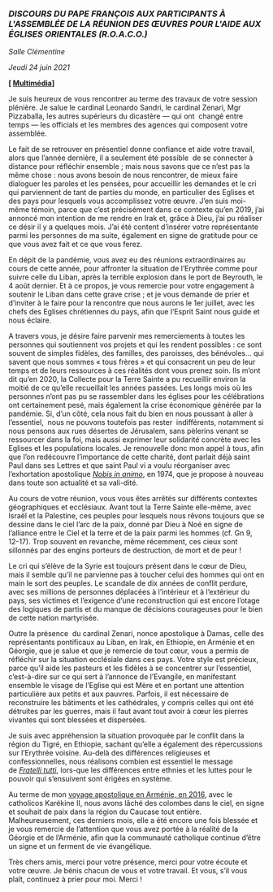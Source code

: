 ### ***DISCOURS DU PAPE FRANÇOIS***  ***AUX PARTICIPANTS À L'ASSEMBLÉE DE LA***  ***RÉUNION DES ŒUVRES POUR L'AIDE AUX ÉGLISES ORIENTALES (R.O.A.C.O.)***

*Salle Clémentine*

*Jeudi 24 juin 2021*

**[ [Multimédia](http://w2.vatican.va/content/francesco/fr/events/event.dir.html/content/vaticanevents/fr/2021/6/24/roaco.html)]**

Je suis heureux de vous rencontrer au terme des travaux de votre session plénière. Je salue le cardinal Leonardo Sandri, le cardinal Zenari, Mgr Pizzaballa, les autres supérieurs du dicastère — qui ont  changé entre temps — les officials et les membres des agences qui composent votre assemblée.

Le fait de se retrouver en présentiel donne confiance et aide votre travail, alors que l’année dernière, il a seulement été possible  de se connecter à distance pour réfléchir ensemble ; mais nous savons que ce n’est pas la même chose : nous avons besoin de nous rencontrer, de mieux faire dialoguer les paroles et les pensées, pour accueillir les demandes et le cri qui parviennent de tant de parties du monde, en particulier des Eglises et des pays pour lesquels vous accomplissez votre œuvre. J’en suis moi-même témoin, parce que c’est précisément dans ce contexte qu’en 2019, j’ai annoncé mon intention de me rendre en Irak et, grâce à Dieu, j’ai pu réaliser ce désir il y a quelques mois. J’ai été content d’insérer votre représentante parmi les personnes de ma suite, également en signe de gratitude pour ce que vous avez fait et ce que vous ferez.

En dépit de la pandémie, vous avez eu des réunions extraordinaires au cours de cette année, pour affronter la situation de l’Erythrée comme pour suivre celle du Liban, après la terrible explosion dans le port de Beyrouth, le 4 août dernier. Et à ce propos, je vous remercie pour votre engagement à soutenir le Liban dans cette grave crise ; et je vous demande de prier et d’inviter à le faire pour la rencontre que nous aurons le 1er juillet, avec les chefs des Eglises chrétiennes du pays, afin que l’Esprit Saint nous guide et nous éclaire.

A travers vous, je désire faire parvenir mes remerciements à toutes les personnes qui soutiennent vos projets et qui les rendent possibles : ce sont souvent de simples fidèles, des familles, des paroisses, des bénévoles… qui savent que nous sommes « tous frères » et qui consacrent un peu de leur temps et de leurs ressources à ces réalités dont vous prenez soin. Ils m’ont dit qu’en 2020, la Collecte pour la Terre Sainte a pu recueillir environ la moitié de ce qu’elle recueillait les années passées. Les longs mois où les personnes n’ont pas pu se rassembler dans les églises pour les célébrations ont certainement pesé, mais également la crise économique générée par la pandémie. Si, d’un côté, cela nous fait du bien en nous poussant à aller à l’essentiel,  nous ne pouvons toutefois pas rester  indifférents, notamment si nous pensons aux rues désertes de Jérusalem, sans pèlerins venant se ressourcer dans la foi, mais aussi exprimer leur solidarité concrète avec les Eglises et les populations locales. Je renouvelle donc mon appel à tous, afin que l’on redécouvre l’importance de cette charité, dont parlait déjà saint Paul dans ses Lettres et que saint Paul vi a voulu réorganiser avec l’exhortation apostolique *[Nobis in animo](https://www.vatican.va/content/paul-vi/la/apost_exhortations/documents/hf_p-vi_exh_19740325_nobis-in-animo.html)*, en 1974, que je propose à nouveau dans toute son actualité et sa vali-dité.

Au cours de votre réunion, vous vous êtes arrêtés sur différents contextes géographiques et ecclésiaux. Avant tout la Terre Sainte elle-même, avec Israël et la Palestine, ces peuples pour lesquels nous rêvons toujours que se dessine dans le ciel l’arc de la paix, donné par Dieu à Noé en signe de l’alliance entre le Ciel et la terre et de la paix parmi les hommes (cf. Gn 9, 12-17). Trop souvent en revanche, même récemment, ces cieux sont sillonnés par des engins porteurs de destruction, de mort et de peur !

Le cri qui s’élève de la Syrie est toujours présent dans le cœur de Dieu, mais il semble qu’il ne parvienne pas à toucher celui des hommes qui ont en main le sort des peuples. Le scandale de dix années de conflit perdure, avec ses millions de personnes déplacées à l’intérieur et à l’extérieur du pays, ses victimes et l’exigence d’une reconstruction qui est encore l’otage des logiques de partis et du manque de décisions courageuses pour le bien de cette nation martyrisée.

Outre la présence  du cardinal Zenari, nonce apostolique à Damas, celle des représentants pontificaux au Liban, en Irak, en Ethiopie, en Arménie et en Géorgie, que je salue et que je remercie de tout cœur, vous a permis de réfléchir sur la situation ecclésiale dans ces pays. Votre style est précieux, parce qu’il aide les pasteurs et les fidèles à se concentrer sur l’essentiel, c’est-à-dire sur ce qui sert à l’annonce de l’Evangile, en manifestant ensemble le visage de l’Eglise qui est Mère et en portant une attention particulière aux petits et aux pauvres. Parfois, il est nécessaire de reconstruire les bâtiments et les cathédrales, y compris celles qui ont été détruites par les guerres, mais il faut avant tout avoir à cœur les pierres vivantes qui sont blessées et dispersées.

Je suis avec appréhension la situation provoquée par le conflit dans la région du Tigré, en Ethiopie, sachant qu’elle a également des répercussions sur l’Erythrée voisine. Au-delà des différences religieuses et confessionnelles, nous réalisons combien est essentiel le message de *[Fratelli tutti](https://www.vatican.va/content/francesco/fr/encyclicals/documents/papa-francesco_20201003_enciclica-fratelli-tutti.html)*, lors-que les différences entre ethnies et les luttes pour le pouvoir qui s’ensuivent sont érigées en système.

Au terme de mon [voyage apostolique en Arménie, en 2016](https://www.vatican.va/content/francesco/fr/travels/2016/outside/documents/papa-francesco-armenia-2016.html), avec le catholicos Karékine II, nous avons lâché des colombes dans le ciel, en signe et souhait de paix dans la région du Caucase tout entière. Malheureusement, ces derniers mois, elle a été encore une fois blessée et je vous remercie de l’attention que vous avez portée à la réalité de la Géorgie et de l’Arménie, afin que la communauté catholique continue d’être un signe et un ferment de vie évangélique.

Très chers amis, merci pour votre présence, merci pour votre écoute et votre œuvre. Je bénis chacun de vous et votre travail. Et vous, s’il vous plaît, continuez à prier pour moi. Merci !